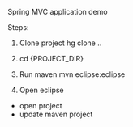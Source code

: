 Spring MVC application demo

Steps:

1. Clone project
hg clone ..

2. cd {PROJECT_DIR}

2. Run maven
mvn eclipse:eclipse

3. Open eclipse
- open project
- update maven project